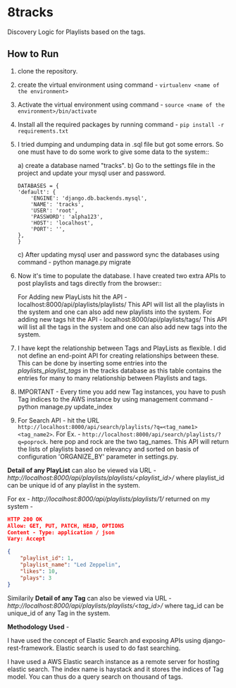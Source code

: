 # 8tracks
Discovery Logic for Playlists based on the tags.

How to Run
---------------
1) clone the repository.

2) create the virtual environment using command - ``virtualenv <name of the environment>`` 

3) Activate the virtual environment using command - ``source <name of the environment>/bin/activate``

4) Install all the required packages by running command - ``pip install -r requirements.txt``

5) I tried dumping and undumping data in .sql file but got some errors. So one must have to do some work to give some data to the system::
    
    a) create a database named "tracks".
    b) Go to the settings file in the project and update your mysql user and password.
    ```
    DATABASES = {
    'default': {
        'ENGINE': 'django.db.backends.mysql',
        'NAME': 'tracks',
        'USER': 'root',
        'PASSWORD': 'alpha123',
        'HOST': 'localhost',
        'PORT': '',
    },
    }
    ```
    c) After updating mysql user and password sync the databases using command - python manage.py migrate
    
6) Now it's time to populate the database. I have created two extra APIs to post playlists and tags directly from the browser::

    For Adding new PlayLists hit the API - localhost:8000/api/playlists/playlists/
    This API will list all the playlists in the system and one can also add new playlists into the system.
    For adding new tags hit the API - localhost:8000/api/playlists/tags/
    This API will list all the tags in the system and one can also add new tags into the system.
    

7) I have kept the relationship between Tags and PlayLists as flexible. I did not define an end-point API for creating relationships between these. This can be done by inserting some entries into the *playlists_playlist_tags* in the tracks database as this table contains the entries for many to many relationship between Playlists and tags.

8) IMPORTANT - Every time you add new Tag instances, you have to push Tag indices to the AWS instance by using management command - python manage.py update_index

9) For Search API - hit the URL ```http://localhost:8000/api/search/playlists/?q=<tag_name1><tag_name2>```.
   For Ex. - ```http://localhost:8000/api/search/playlists/?q=poprock```. here pop and rock are the two tag_names. This API will return the lists of playlists based on relevancy and sorted on basis of configuration 'ORGANIZE_BY' parameter in settings.py.



**Detail of any PlayList** can also be viewed via URL - *http://localhost:8000/api/playlists/playlists/<playlist_id>/* where playlist_id can be unique id of any playlist in the system. 

For ex - *http://localhost:8000/api/playlists/playlists/1/*  returned on my system - 

```json
HTTP 200 OK
Allow: GET, PUT, PATCH, HEAD, OPTIONS
Content - Type: application / json
Vary: Accept

{
    "playlist_id": 1,
    "playlist_name": "Led Zeppelin",
    "likes": 10,
    "plays": 3
}
``` 
Similarily  **Detail of any Tag** can also be viewed via URL - *http://localhost:8000/api/playlists/playlists/<tag_id>/*
where tag\_id can be unique_id of any Tag in the system.


**Methodology Used** - 

I have used the concept of Elastic Search and exposing APIs using django-rest-framework. Elastic search is used to do fast searching.

I have used a AWS Elastic search instance as a remote server for hosting elastic search. The index name is haystack and it stores the indices of Tag model. You can thus do a query search on thousand of tags.
